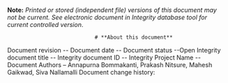 **Note:** _Printed or stored (independent file) versions of this document may not be current. See electronic document in Integrity database tool for current controlled version_.

                                # **About this document**
                                
Document revision --
Document date --
Document status --Open
Integrity document title --
Integrity document ID --
Integrity Project Name --
Document Authors – Annapurna Bommakanti, Prakash Nitsure, Mahesh Gaikwad, Siva Nallamalli
Document change history: 
